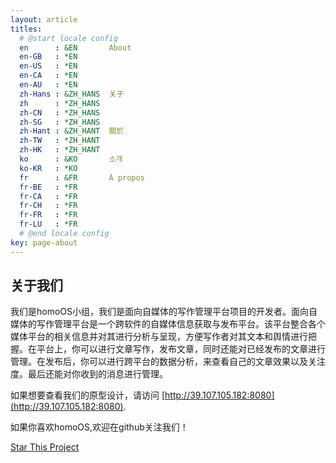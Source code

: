 ```yaml
---
layout: article
titles:
  # @start locale config
  en      : &EN       About
  en-GB   : *EN
  en-US   : *EN
  en-CA   : *EN
  en-AU   : *EN
  zh-Hans : &ZH_HANS  关于
  zh      : *ZH_HANS
  zh-CN   : *ZH_HANS
  zh-SG   : *ZH_HANS
  zh-Hant : &ZH_HANT  關於
  zh-TW   : *ZH_HANT
  zh-HK   : *ZH_HANT
  ko      : &KO       소개
  ko-KR   : *KO
  fr      : &FR       À propos
  fr-BE   : *FR
  fr-CA   : *FR
  fr-CH   : *FR
  fr-FR   : *FR
  fr-LU   : *FR
  # @end locale config
key: page-about
---
```


## 关于我们

我们是homoOS小组，我们是面向自媒体的写作管理平台项目的开发者。面向自媒体的写作管理平台是一个跨软件的自媒体信息获取与发布平台。该平台整合各个媒体平台的相关信息并对其进行分析与呈现，方便写作者对其文本和舆情进行把握。在平台上，你可以进行文章写作，发布文章，同时还能对已经发布的文章进行管理。在发布后，你可以进行跨平台的数据分析，来查看自己的文章效果以及关注度。最后还能对你收到的消息进行管理。

如果想要查看我们的原型设计，请访问 [http://39.107.105.182:8080](http://39.107.105.182:8080).

如果你喜欢homoOS,欢迎在github关注我们！

[Star This Project](https://github.com/SelfMediaWriting)

